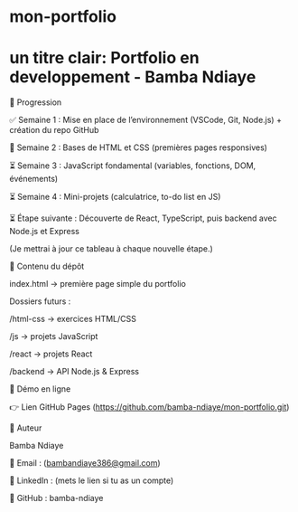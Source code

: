 # mon-portfolio

# un titre clair: Portfolio en developpement - Bamba Ndiaye



📅 Progression

✅ Semaine 1 : Mise en place de l’environnement (VSCode, Git, Node.js) + création du repo GitHub

🔄 Semaine 2 : Bases de HTML et CSS (premières pages responsives)

⏳ Semaine 3 : JavaScript fondamental (variables, fonctions, DOM, événements)

⏳ Semaine 4 : Mini-projets (calculatrice, to-do list en JS)

⏳ Étape suivante : Découverte de React, TypeScript, puis backend avec Node.js et Express

(Je mettrai à jour ce tableau à chaque nouvelle étape.)

📂 Contenu du dépôt

index.html → première page simple du portfolio

Dossiers futurs :

/html-css → exercices HTML/CSS

/js → projets JavaScript

/react → projets React

/backend → API Node.js & Express

🚀 Démo en ligne

👉 Lien GitHub Pages
 (https://github.com/bamba-ndiaye/mon-portfolio.git) 

👤 Auteur

Bamba Ndiaye

📧 Email : (bambandiaye386@gmail.com)

💼 LinkedIn : (mets le lien si tu as un compte)

🐙 GitHub : bamba-ndiaye